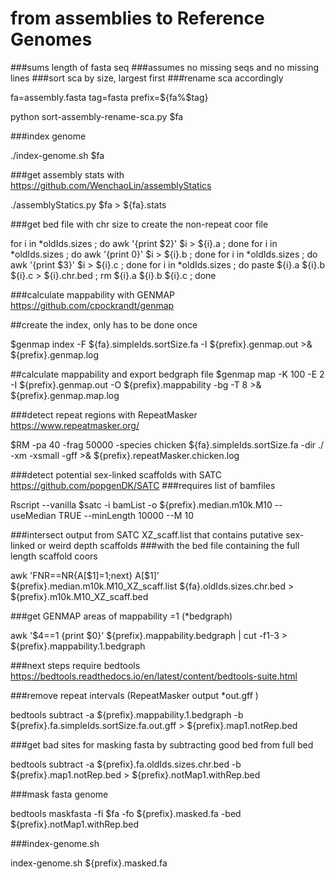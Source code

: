 # from assemblies to Reference Genomes

###sums length of fasta seq
###assumes no missing seqs and no missing lines
###sort sca by size, largest first
###rename sca accordingly

fa=assembly.fasta
tag=fasta
prefix=${fa%$tag}

python sort-assembly-rename-sca.py $fa 

###index genome

./index-genome.sh $fa

###get assembly stats with https://github.com/WenchaoLin/assemblyStatics

./assemblyStatics.py $fa > ${fa}.stats

###get bed file with chr size to create the non-repeat coor file

for i in *oldIds.sizes ; do awk '{print $2}' $i > ${i}.a ; done
for i in *oldIds.sizes ; do awk '{print 0}' $i > ${i}.b ; done
for i in *oldIds.sizes ; do awk '{print $3}' $i > ${i}.c ; done
for i in *oldIds.sizes ; do paste ${i}.a ${i}.b ${i}.c > ${i}.chr.bed ; rm ${i}.a ${i}.b ${i}.c ; done

###calculate mappability with GENMAP https://github.com/cpockrandt/genmap

##create the index, only has to be done once

$genmap index -F ${fa}.simpleIds.sortSize.fa -I ${prefix}.genmap.out >& ${prefix}.genmap.log

##calculate mappability and export bedgraph file
$genmap map -K 100 -E 2 -I ${prefix}.genmap.out -O ${prefix}.mappability -bg -T 8 >& ${prefix}.genmap.map.log

###detect repeat regions with RepeatMasker https://www.repeatmasker.org/

$RM -pa 40  -frag 50000 -species chicken ${fa}.simpleIds.sortSize.fa -dir ./ -xm -xsmall -gff >& ${prefix}.repeatMasker.chicken.log

###detect potential sex-linked scaffolds with SATC https://github.com/popgenDK/SATC
###requires list of bamfiles

Rscript --vanilla $satc -i bamList -o ${prefix}.median.m10k.M10 --useMedian TRUE --minLength 10000 --M 10

###intersect output from SATC XZ_scaff.list that contains putative sex-linked or weird depth scaffolds
###with the bed file containing the full length scaffold coors

awk 'FNR==NR{A[$1]=1;next} A[$1]' ${prefix}.median.m10k.M10_XZ_scaff.list ${fa}.oldIds.sizes.chr.bed > ${prefix}.m10k.M10_XZ_scaff.bed

###get GENMAP areas of mappability =1 (*bedgraph)

awk '$4==1 {print $0}' ${prefix}.mappability.bedgraph | cut -f1-3 > ${prefix}.mappability.1.bedgraph

###next steps require bedtools https://bedtools.readthedocs.io/en/latest/content/bedtools-suite.html

###remove repeat intervals (RepeatMasker output *out.gff )

bedtools subtract -a ${prefix}.mappability.1.bedgraph -b ${prefix}.fa.simpleIds.sortSize.fa.out.gff > ${prefix}.map1.notRep.bed

###get bad sites for masking fasta by subtracting good bed from full bed

bedtools subtract -a ${prefix}.fa.oldIds.sizes.chr.bed -b ${prefix}.map1.notRep.bed > ${prefix}.notMap1.withRep.bed

###mask fasta genome

bedtools maskfasta -fi $fa -fo ${prefix}.masked.fa -bed ${prefix}.notMap1.withRep.bed

###index-genome.sh

index-genome.sh ${prefix}.masked.fa  

